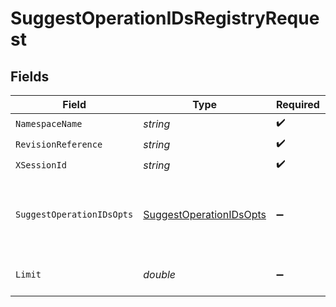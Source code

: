 # SuggestOperationIDsRegistryRequest


## Fields

| Field                                                                     | Type                                                                      | Required                                                                  | Description                                                               |
| ------------------------------------------------------------------------- | ------------------------------------------------------------------------- | ------------------------------------------------------------------------- | ------------------------------------------------------------------------- |
| `NamespaceName`                                                           | *string*                                                                  | :heavy_check_mark:                                                        | N/A                                                                       |
| `RevisionReference`                                                       | *string*                                                                  | :heavy_check_mark:                                                        | Tag or digest                                                             |
| `XSessionId`                                                              | *string*                                                                  | :heavy_check_mark:                                                        | N/A                                                                       |
| `SuggestOperationIDsOpts`                                                 | [SuggestOperationIDsOpts](../../Models/Shared/SuggestOperationIDsOpts.md) | :heavy_minus_sign:                                                        | The schema file to upload provided as a multipart/form-data file segment. |
| `Limit`                                                                   | *double*                                                                  | :heavy_minus_sign:                                                        | Max number of suggestions to request                                      |
